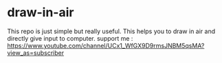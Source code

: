 # draw-in-air
This repo is just simple but really useful. This helps you to draw in air and directly give input to computer. support me : https://www.youtube.com/channel/UCx1_WfGX9D9rmsJNBM5qsMA?view_as=subscriber
